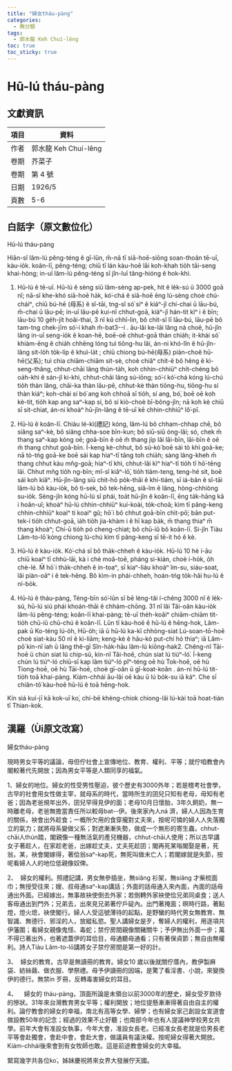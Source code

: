 ```yaml
---
title: "婦女tháu-pàng"
categories:
  - 無分類
tags:
  - 郭水龍 Keh Chuí-lêng
toc: true
toc_sticky: true
---
```


# Hū-lú tháu-pàng

## 文獻資訊

| 項目 | 資料 |
|---|---|
| 作者 | 郭水龍 Keh Chuí-lêng |
| 卷期 | 芥菜子 |
| 卷期 | 第 4 號 |
| 日期 | 1926/5 |
| 頁數 | 5-6 |

## 白話字（原文數位化）

Hū-lú tháu-pàng

Hiān-sî lâm-lú pêng-téng ê gī-lūn, m̄-nā tī siā-hoē-siōng soan-thoân tē-uī, kàu-io̍k. koân-lī, pêng-téng; chiū tī lán kàu-hoē lāi koh-khah tio̍h tāi-seng khai-hòng; in-uī lâm-lú pêng-téng sī jîn-luī tâng-hióng ê hok-khì.

1. Hū-lú ê tē-uī. Hū-lú ê sèng siū lâm-sèng ap-pek, hit ê le̍k-sú ū 3000 goā nî; nā-sī khe-khó siā-hoē ha̍k, kó͘-chá ê siā-hoē ēng lú-sèng choè chú-cháiⁿ, chiū bú-hē (母系) ê sî-tāi, tng-sî só͘ siⁿ ê kiáⁿ-jî chí-chai ū lāu-bú, m̄-chai ū lāu-pē; in-uī lāu-pē kui-nî chhut-goā, kiáⁿ-jî hán-tit kìⁿ i ê bīn; lāu-bú 10 ge̍h-ji̍t hoâi-thai, 3 nî kú chhī-lin, bô chi̍t-sî lī lāu-bú, lāu-pē bô tam-tng chek-jīm só͘-í khah m̄-bat3--i . āu-lâi ke-lāi lâng ná choē, hū-jîn lâng in-uī seng-io̍k ê koan-hē, boē-oē chhut-goā thàn chia̍h; it-khài só͘ khiàm-ēng ê chia̍h chhēng lóng tuì tiōng-hu lâi, án-ni khó-lîn ê hū-jîn-lâng sit-lo̍h to̍k-li̍p ê khuì-la̍t ; chiū chiong bú-hē(母系) piàn-choê hū-hē(父系); tuì chia chiām-chiām sit-sè, choè chiâⁿ chi̍t-ê bô hêng ê kì-seng-thâng, chhut-chāi lâng thún-ta̍h, koh chhin-chhiūⁿ chi̍t-chéng bô oa̍h-khì ê sán-jî ki-khì, chhut-chāi lâng sú-iōng; só͘-í kó͘-chá kóng lú-chú tio̍h thàn lâng, chāi-ka thàn lāu-pē, chhut-kè thàn tiōng-hu, tiōng-hu sí thàn kiáⁿ; koh-chài sí bó͘ ang koh chhoā sī tio̍h, sí ang, bó͘, boē oē koh kè-tit, tio̍h kap ang saⁿ-kap sí, bô sí kiò-choè bī-bông-jîn; nā koh kè chiū sī sit-chiat, án-ni khoàⁿ hū-jîn-lâng ê tē-uī kē chhin-chhiūⁿ lô͘-pī.

2. Hū-lú ê koân-lī. Chiàu lé-kì(禮記) kóng, lâm-lú bô chham-chhap chē, bô siâng saⁿ-kè, bô siâng chha-soe bīn-kun; bô siū-siū óng-lâi; só, chek m̄ thang saⁿ-kap kóng oē; goā-bīn ê oē m̄ thang ji̍p lâi lāi-bīn, lāi-bīn ê oē m̄ thang chhut goā-bīn. Í-keng kè-chhut, bô sū-kò͘ boē sái tò khì goā-ke; nā tò-tńg goā-ke boē sái kap hiaⁿ-tī tâng toh chia̍h; sàng lâng-kheh m̄ thang chhut kàu mn̂g-goā; hiaⁿ-tī khì, chhut-lâi kìⁿ hiaⁿ-tī tio̍h tī hō͘-tēng lāi. Chhut mn̂g tio̍h ng-bīn; mî-sî kiâⁿ-lō͘, tio̍h tiám-teng, teng-hé sit, boē sái koh kiâⁿ. Hū-jîn-lâng siū chit-hō po̍k-thāi ê khí-tiám, sī iá-bân ê sî-tāi lâm-lú bô kàu-io̍k, bô tì-sek, bô tek-hēng, siâ-îm ê lâng, hòng-chhiòng su-io̍k. Sèng-jîn kóng hū-lú sī phái, toa̍t hū-jîn ê koân-lī, ēng ta̍k-hāng kā i hoân-uî; khoàⁿ hū-lú chhin-chhiūⁿ kuí-koài, to̍k-choâ; kìm tī pâng-keng chhin-chhiūⁿ koaiⁿ ti koaiⁿ gû; hō͘ i bô chhut goā-bīn chi̍t-pō͘; bān put-tek-í tio̍h chhut-goā, ia̍h tio̍h jia-khàm i ê hī kap ba̍k, m̄ thang thiaⁿ m̄ thang khoàⁿ; Chí-ū tio̍h pó cheng-chiat; bô chū-iû bô koân-lī. Si-jîn Tiàu Lâm-to-lō͘ kóng chiong lú-chú kìm tī pâng-keng sī tē-it hó ê kè.

3. Hū-lú ê kàu-io̍k. Kó͘-chá sī bô tha̍k-chheh ê kàu-io̍k. Hū-lú 10 hè í-āu chiū koaiⁿ tī chhù-lāi, kà i chè moâ-toē, pháng si-kián, choè i-ho̍k, o̍h chè-lé. M̄ hō͘ i tha̍k-chheh ê in-toaⁿ, sī kiaⁿ-liáu khoàⁿ îm-su, siáu-soat, lâi piàn-oāⁿ i ê tek-hēng. Bô kìm-in phái-chheh, hoán-tńg to̍k-hāi hu-lú ê ní-bo̍k.

4. Hū-lú ê tháu-pàng, Téng-bīn só͘-lūn sī bē léng-tâi í-chêng 3000 nî ê le̍k-sú, hū-lú siú phái khoán-thāi ê chhám-chōng. 31 nî lâi Tâi-oân kàu-io̍k lâm-lú pêng-téng; koân-lī khai-pàng; tē-uī the̍h-koâiⁿ chiām-chiām tit-tio̍h chū-iû chū-chú ê koân-lī. Lūn tī kàu-hoē ê hū-lú ê hēng-hok, Lâm-pak ū Ko-téng lú-o̍h, Hū-o̍h; iā ū hū-lú ka-kī chhòng-siat Lú-soan-tō-hoē choè siat-kàu 50 nî ê kì-liām; keng-kè ê hāu-kó put-chí hó thiaⁿ; iā Lâm-pō͘ kin-nî iah ū lâng thê-gī Sîn-ha̍k-hāu lâm-lú kiōng-hak2. Chêng-nî Tāi-hoē ū chún siat lú chip-sū, kin-nî Tāi-hoē, chún siat lú tiúⁿ-ló͘. Í-keng chún lú tiúⁿ-ló chiū-sī kap lâm tiúⁿ-ló pîⁿ-téng oē hù Tok-hoē, oē hù Tiong-hoē, oē hù Tāi-hoē, choè gī-oân ū gī-koat-koân . án-ni hū-lú tit-tio̍h toā khai-pàng. Kiám-chhái āu-lâi oē kàu ū lú bo̍k-su iā káⁿ. Che sī chiân-tô͘ kàu-hoē hū-lú ê toā hēng-hok.

Kín siá kuí-jī kā kok-uī ko͘, chí-bē khèng-chiok chiong-lâi lú-kài toā hoat-tián tī Thian-kok.

## 漢羅（Ùi原文改寫）

婦女tháu-pàng

現時男女平等的議論，毋但佇社會上宣傳地位、教育、權利、平等；就佇咱教會內閣較著代先開放；因為男女平等是人類同享的福氣。

1、婦女的地位。婦女的性受男性壓迫，彼个歷史有3000外年；若是稽考社會學，古早的社會用女性做主宰，就母系的時代，當時所生的囝兒只知有老母，毋知有老爸；因為老爸規年出外，囝兒罕得見伊的面；老母10月日懷胎，3年久飼奶，無一時離老母，老爸無擔當責任所以較毋bat--伊。後來家內人ná 濟，婦人人因為生育的關係，袂會出外趁食；一概所欠用的食穿攏對丈夫來，按呢可憐的婦人人失落獨立的氣力；就將母系變做父系；對遮漸漸失勢，做成一个無形的寄生蟲，chhut-chāi人thún踏，閣親像一種無活氣的產兒機器，chhut-chāi人使用；所以古早講女子著趁人，在家趁老爸，出嫁趁丈夫，丈夫死趁囝；閣再死某嗡閣娶是著，死翁，某，袂會閣嫁得，著佮翁saⁿ-kap死，無死叫做未亡人；若閣嫁就是失節，按呢看婦人人的地位低親像奴俾。

2、  婦女的權利。照禮記講，男女無參插坐，無siâng 衫架，無siâng 才柴梳面巾；無授受往來；嫂、叔毋通saⁿ-kap講話；外面的話毋通入來內面，內面的話毋通出外面。已經嫁出，無事故袂使倒去外家；若倒轉外家袂使佮兄弟同桌食；送人客毋通出到門外；兄弟去，出來見兄弟著佇戶碇內。出門著掩面；暝時行路，著點燈，燈火熄，袂使閣行。婦人人受這號薄待的起點，是野蠻的時代男女無教育、無智識、無德行、邪淫的人，放縱私慾。聖人講婦女是歹，奪婦人的權利，用逐項共伊藩圍；看婦女親像鬼怪、毒蛇；禁佇房間親像關豬關牛；予伊無出外面一步；萬不得已著出外，也著遮蓋伊的耳佮目，毋通聽毋通看；只有著保貞節；無自由無權利。詩人Tiàu Lâm-to-lō͘講將女子禁佇房間是第一好的計。

3、  婦女的教育。古早是無讀冊的教育。婦女10 歲以後就關佇厝內，教伊製麻袋、紡絲繭、做衣服、學祭禮。毋予伊讀冊的因端，是驚了看淫書、小說，來變換伊的德行。無禁in 歹冊，反轉毒害婦女的耳目。

4、    婦女的 tháu-pàng，頂面所論是未領台以前3000年的歷史，婦女受歹款待的慘狀。31年來台灣教育男女平等；權利開放；地位提懸漸漸得著自由自主的權利。論佇教會的婦女的幸福，南北有高等女學、婦學；也有婦女家己創設女宣道會做設教50年的記念；經過的效果不止好聽；也南部今年也有人提議神學校男女共學。前年大會有准設女執事，今年大會，准設女長老。已經准女長老就是佮男長老平等會赴獨會，會赴中會，會赴大會，做議員有議決權。按呢婦女得著大開放。Kiám-chhái後來會到有女牧師也敢。這是前途教會婦女的大幸福。

緊寫幾字共各位ko͘，姊妹慶祝將來女界大發展佇天國。

